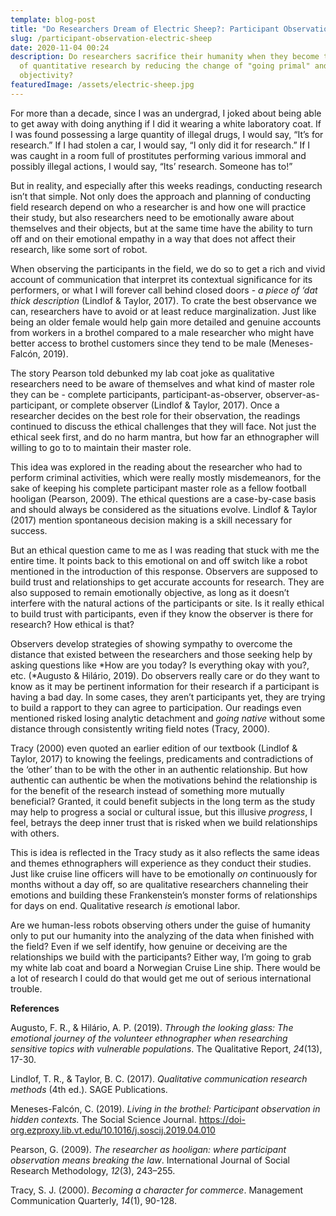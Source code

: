 ```yaml
---
template: blog-post
title: "Do Researchers Dream of Electric Sheep?: Participant Observation"
slug: /participant-observation-electric-sheep
date: 2020-11-04 00:24
description: Do researchers sacrifice their humanity when they become the tools
  of quantitative research by reducing the change of "going primal" and losing
  objectivity?
featuredImage: /assets/electric-sheep.jpg
---
```

For more than a decade, since I was an undergrad, I joked about being able to get away with doing anything if I did it wearing a white laboratory coat. If I was found possessing a large quantity of illegal drugs, I would say, “It’s for research.” If I had stolen a car, I would say, “I only did it for research.” If I was caught in a room full of prostitutes performing various immoral and possibly illegal actions, I would say, “Its’ research. Someone has to!”

But in reality, and especially after this weeks readings, conducting research isn’t that simple. Not only does the approach and planning of conducting field research depend on who a researcher is and how one will practice their study, but also researchers need to be emotionally aware about themselves and their objects, but at the same time have the ability to turn off and on their emotional empathy in a way that does not affect their research, like some sort of robot.

When observing the participants in the field, we do so to get a rich and vivid account of communication that interpret its contextual significance for its performers, or what I will forever call behind closed doors - *a piece of ‘dat thick description* (Lindlof & Taylor, 2017). To crate the best observance we can, researchers have to avoid or at least reduce marginalization. Just like being an older female would help gain more detailed and genuine accounts from workers in a brothel compared to a male researcher who might have better access to brothel customers since they tend to be male (Meneses-Falcón, 2019).

The story Pearson told debunked my lab coat joke as qualitative researchers need to be aware of themselves and what kind of master role they can be - complete participants, participant-as-observer, observer-as-participant, or complete observer (Lindlof & Taylor, 2017). Once a researcher decides on the best role for their observation, the readings continued to discuss the ethical challenges that they will face. Not just the ethical seek first, and do no harm mantra, but how far an ethnographer will willing to go to to maintain their master role.

This idea was explored in the reading about the researcher who had to perform criminal activities, which were really mostly misdemeanors, for the sake of keeping his complete participant master role as a fellow football hooligan (Pearson, 2009). The ethical questions are a case-by-case basis and should always be considered as the situations evolve. Lindlof & Taylor (2017) mention spontaneous decision making is a skill necessary for success.

But an ethical question came to me as I was reading that stuck with me the entire time. It points back to this emotional on and off switch like a robot mentioned in the introduction of this response. Observers are supposed to build trust and relationships to get accurate accounts for research. They are also supposed to remain emotionally objective, as long as it doesn’t interfere with the natural actions of the participants or site. Is it really ethical to build trust with participants, even if they know the observer is there for research? How ethical is that?

Observers develop strategies of showing sympathy to overcome the distance that existed between the researchers and those seeking help by asking questions like *How are you today? Is everything okay with you?, etc. (*Augusto & Hilário, 2019). Do observers really care or do they want to know as it may be pertinent information for their research if a participant is having a bad day. In some cases, they aren’t participants yet, they are trying to build a rapport to they can agree to participation. Our readings even mentioned risked losing analytic detachment and *going native* without some distance through consistently writing field notes (Tracy, 2000).

Tracy (2000) even quoted an earlier edition of our textbook (Lindlof & Taylor, 2017) to knowing the feelings, predicaments and contradictions of the ‘other’ than to be with the other in an authentic relationship. But how authentic can authentic be when the motivations behind the relationship is for the benefit of the research instead of something more mutually beneficial? Granted, it could benefit subjects in the long term as the study may help to progress a social or cultural issue, but this illusive *progress*, I feel, betrays the deep inner trust that is risked when we build relationships with others.

This is idea is reflected in the Tracy study as it also reflects the same ideas and themes ethnographers will experience as they conduct their studies. Just like cruise line officers will have to be emotionally *on* continuously for months without a day off, so are qualitative researchers channeling their emotions and building these Frankenstein’s monster forms of relationships for days on end. Qualitative research *is* emotional labor.

Are we human-less robots observing others under the guise of humanity only to put our humanity into the analyzing of the data when finished with the field? Even if we self identify, how genuine or deceiving are the relationships we build with the participants? Either way, I’m going to grab my white lab coat and board a Norwegian Cruise Line ship. There would be a lot of research I could do that would get me out of serious international trouble.



**References**

Augusto, F. R., & Hilário, A. P. (2019). *Through the looking glass: The emotional journey of the volunteer ethnographer when researching sensitive topics with vulnerable populations*. The Qualitative Report, *24*(13), 17-30.

Lindlof, T. R., & Taylor, B. C. (2017). *Qualitative communication research methods* (4th ed.). SAGE Publications.

Meneses-Falcón, C. (2019). *Living in the brothel: Participant observation in hidden contexts.* The Social Science Journal. https://doi-org.ezproxy.lib.vt.edu/10.1016/j.soscij.2019.04.010

Pearson, G. (2009). *The researcher as hooligan: where participant observation means breaking the law*. International Journal of Social Research Methodology, *12*(3), 243–255.

Tracy, S. J. (2000). *Becoming a character for commerce*. Management Communication Quarterly, *14*(1), 90-128.